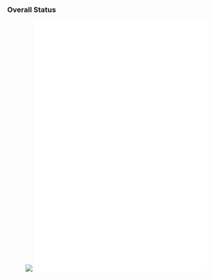 
### Overall Status
<p align="center">
  <img src="https://github-readme-stats.vercel.app/api?username=weigui404&show_icons=true&count_private=true" width="400px"/>
  <img width="400px" src="./github-metrics.svg" />
</p>
